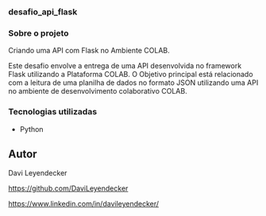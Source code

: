 ### desafio_api_flask

### Sobre o projeto
Criando uma API com Flask no Ambiente COLAB.

Este desafio envolve a entrega de uma API desenvolvida no framework Flask utilizando a Plataforma COLAB. 
O Objetivo principal está relacionado com a leitura de uma planilha de dados no formato JSON utilizando uma API no ambiente de desenvolvimento colaborativo COLAB.

### Tecnologias utilizadas
* Python 

## Autor
Davi Leyendecker

https://github.com/DaviLeyendecker

https://www.linkedin.com/in/davileyendecker/
